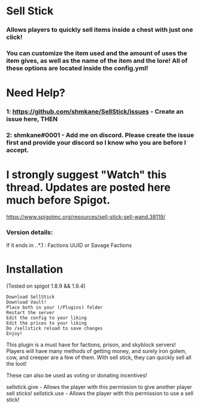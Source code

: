 # Sell Stick 
### Allows players to quickly sell items inside a chest with just one click! 
### You can customize the item used and the amount of uses the item gives, as well as the name of the item and the lore! All of these options are located inside the config.yml!

# Need Help?

### 1: https://github.com/shmkane/SellStick/issues - Create an issue here, THEN
### 2: shmkane#0001 - Add me on discord. Please create the issue first and provide your discord so I know who you are before I accept.

# I strongly suggest "Watch" this thread. Updates are posted here much before Spigot.
https://www.spigotmc.org/resources/sell-stick-sell-wand.38119/

### Version details:
If it ends in *.*.*.1 : Factions UUID or Savage Factions

# Installation
(Tested on spigot 1.8.9 && 1.9.4)

    Download SellStick
    Download Vault!
    Place both in your (/Plugins) folder
    Restart the server
    Edit the config to your liking
    Edit the prices to your liking
    Do /sellstick reload to save changes
    Enjoy!


This plugin is a must have for factions, prison, and skyblock servers! Players will have many methods of getting money, and surely iron golem, cow, and creeper are a few of them. With sell stick, they can quickly sell all the loot!

These can also be used as voting or donating incentives!

sellstick.give - Allows the player with this permission to give another player sell sticks!
sellstick.use - Allows the player with this permission to use a sell stick!
